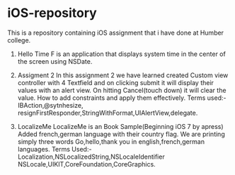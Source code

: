 # iOS-repository
This is a repository containing iOS assignment that i have done at Humber college.

1. Hello Time F
 is an application that displays system time in the center of the screen using NSDate.



2. Assigment 2
In this assignment 2 we have learned
created Custom view controller with 4 Textfield and on clicking submit it will display their values with an alert view.
On hitting Cancel(touch down) it will clear the value.
How to add constraints and apply them effectively.
Terms used:- IBAction,@sytnhesize, resignFirstResponder,StringWithFormat,UIAlertView,delegate.


3. LocalizeMe
 LocalizeMe is an Book Sample(Beginning iOS 7 by apress)
Added french,german language with their country flag.
We are printing simply three words Go,hello,thank you in english,french,german languages.
Terms Used:- Localization,NSLocalizedString,NSLocaleIdentifier
 NSLocale,UIKIT,CoreFoundation,CoreGraphics.
